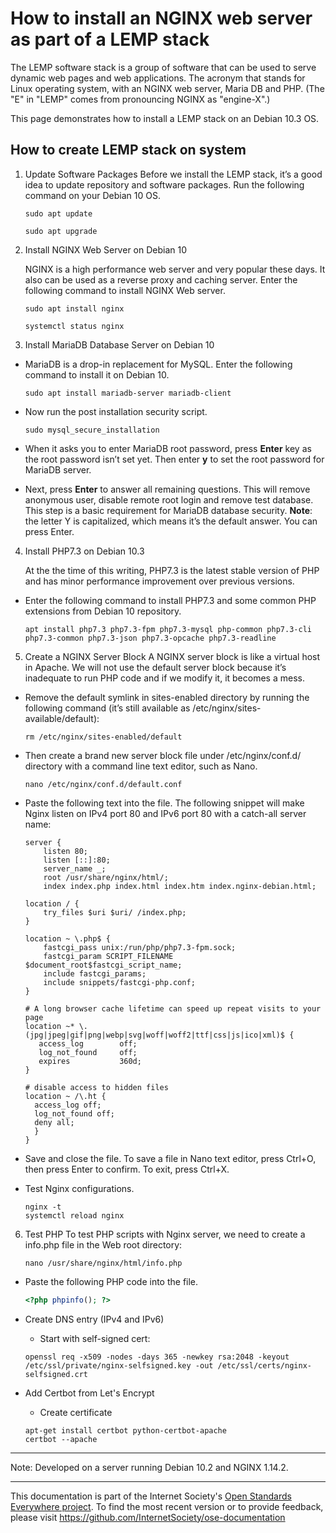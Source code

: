# How to install an NGINX web server as part of a LEMP stack 

The LEMP software stack is a group of software that can be used to serve dynamic web pages and web applications. The acronym that stands for Linux operating system, with an NGINX web server, Maria DB and PHP. (The "E" in "LEMP" comes from pronouncing NGINX as "engine-X".)

This page demonstrates how to install a LEMP stack on an Debian 10.3 OS. 

## How to create LEMP stack on system
1. Update Software Packages
    Before we install the LEMP stack, it’s a good idea to update repository and software packages. Run the following command on your Debian 10 OS.
    ```
    sudo apt update
    ```
    
	```
	sudo apt upgrade
    ```
2. Install NGINX Web Server on Debian 10
    
    NGINX is a high performance web server and very popular these days. It also can be used as a reverse proxy and caching server. Enter the following command to install NGINX Web server.
    ```
	sudo apt install nginx
	```

    ```
	systemctl status nginx
    ```

3. Install MariaDB Database Server on Debian 10

- MariaDB is a drop-in replacement for MySQL. Enter the following command to install it on Debian 10.
	```
	sudo apt install mariadb-server mariadb-client
	```
- Now run the post installation security script.
    ```
	sudo mysql_secure_installation
    ```
    
- When it asks you to enter MariaDB root password, press **Enter** key as the root password isn’t set yet. 
    Then enter **y** to set the root password for MariaDB server.

- Next, press **Enter** to answer all remaining questions. This will remove anonymous user, disable remote root login and remove test database. This step is a basic requirement for MariaDB database security. 
    **Note**:  the letter Y is capitalized, which means it’s the default answer. You can press Enter.


4. Install PHP7.3 on Debian 10.3

    At the the time of this writing, PHP7.3 is the latest stable version of PHP and has minor performance improvement over previous versions.
- Enter the following command to install PHP7.3 and some common PHP extensions from Debian 10 repository.
    ```
	apt install php7.3 php7.3-fpm php7.3-mysql php-common php7.3-cli php7.3-common php7.3-json php7.3-opcache php7.3-readline
    ```
5.  Create a NGINX Server Block
    A NGINX server block is like a virtual host in Apache. We will not use the default server block because it’s inadequate to run PHP code and if we modify it, it becomes a mess.
- Remove the default symlink in sites-enabled directory by running the following command (it’s still          available as /etc/nginx/sites-available/default):
    ```
	rm /etc/nginx/sites-enabled/default
    ```
- Then create a brand new server block file under /etc/nginx/conf.d/ directory with a command line text editor, such as Nano.
    ```
	nano /etc/nginx/conf.d/default.conf
    ```
- Paste the following text into the file. The following snippet will make Nginx listen on IPv4 port 80 and IPv6 port 80 with a catch-all server name:
    ```
    server {
        listen 80;
        listen [::]:80;
        server_name _;
        root /usr/share/nginx/html/;
        index index.php index.html index.htm index.nginx-debian.html;

    location / {
        try_files $uri $uri/ /index.php;
    }

    location ~ \.php$ {
        fastcgi_pass unix:/run/php/php7.3-fpm.sock;
        fastcgi_param SCRIPT_FILENAME $document_root$fastcgi_script_name;
        include fastcgi_params;
        include snippets/fastcgi-php.conf;
    }

    # A long browser cache lifetime can speed up repeat visits to your page
    location ~* \.(jpg|jpeg|gif|png|webp|svg|woff|woff2|ttf|css|js|ico|xml)$ {
       access_log        off;
       log_not_found     off;
       expires           360d;
    }

  # disable access to hidden files
  location ~ /\.ht {
      access_log off;
      log_not_found off;
      deny all;
      }
    }

- Save and close the file. 
    To save a file in Nano text editor, press Ctrl+O, then press Enter to confirm. To exit, press Ctrl+X.
- Test Nginx configurations.

    ```
    nginx -t
    systemctl reload nginx
    ```

6. Test PHP
To test PHP scripts with Nginx server, we need to create a info.php file in the Web root directory:
    ```
	nano /usr/share/nginx/html/info.php
    ```


- Paste the following PHP code into the file.
    ```php
    <?php phpinfo(); ?>
    ```


- Create DNS entry (IPv4 and IPv6)

    -   Start with self-signed cert:
    ```
	openssl req -x509 -nodes -days 365 -newkey rsa:2048 -keyout /etc/ssl/private/nginx-selfsigned.key -out /etc/ssl/certs/nginx-selfsigned.crt
    ```


- Add Certbot from Let's Encrypt
	- Create certificate
    ```
    apt-get install certbot python-certbot-apache
	certbot --apache
    ```

--------

Note: Developed on a server running Debian 10.2 and NGINX 1.14.2.
 
--------

This documentation is part of the Internet Society's [Open Standards Everywhere project](https://www.internetsociety.org/ose/).
To find the most recent version or to provide feedback, please visit https://github.com/InternetSociety/ose-documentation



